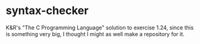 # syntax-checker
K&amp;R's "The C Programming Language" solution to exercise 1.24, since this is something very big, I thought I might as well make a repository for it.
